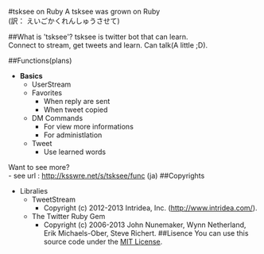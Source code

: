 #tsksee on Ruby
A tsksee was grown on Ruby  
(訳： えいごかくれんしゅうさせて)

##What is 'tsksee'?
tsksee is twitter bot that can learn.  
Connect to stream, get tweets and learn. Can talk(A little ;D).

##Functions(plans)

* **Basics**
    * UserStream
    * Favorites
        * When reply are sent
        * When tweet copied
    * DM Commands
        * For view more informations
        * For administlation
    * Tweet
        * Use learned words

Want to see more?  
           \- see url : http://ksswre.net/s/tsksee/func (ja)
##Copyrights
* Libralies
    * TweetStream
       * Copyright (c) 2012-2013 Intridea, Inc. (http://www.intridea.com/).
    * The Twitter Ruby Gem
       * Copyright (c) 2006-2013 John Nunemaker, Wynn Netherland, Erik Michaels-Ober, Steve Richert.
##Lisence
You can use this source code under the [MIT License](http://opensource.org/licenses/MIT).
